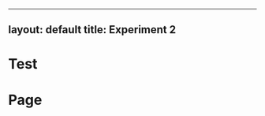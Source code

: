  ---
layout: default
title: Experiment 2
---

<link rel="stylesheet" href="assets/style.css">

# Test

# Page